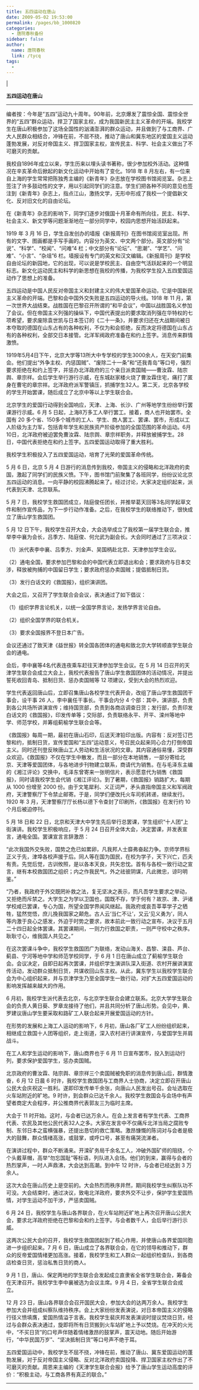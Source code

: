 ```yaml
---
title: 五四运动在唐山
date: 2009-05-02 19:53:00
permalink: /pages/bb_1000820
categories: 
  - 唐院春秋备份
sidebar: false
author: 
  name: 唐院春秋
  link: /tycq
tags: 
  - 
---
```


|

  

**五四运动在唐山**

****

编者按：今年是“五四”运动九十周年。90年前，北京爆发了震惊全国、震惊全世界的“五四”群众运动，捍卫了国家主权，成为我国新民主主义革命的开端。我校学生在唐山积极参加了这场全国性的汹涌澎湃的群众运动，并且做到了与工商界、广大人民群众相结合，冲锋在前，不屈不挠，推动了唐山和冀东地区的爱国主义运动蓬勃发展，对反对帝国主义、捍卫国家主权，宣传民主、科学、社会主义做出了不可磨灭的贡献。

我校自1896年成立以来，学生历来以埋头读书著称，很少参加校外活动。这种情况在辛亥革命后掀起的新文化运动中开始有了变化。1918 年 8
月左右，有一位来自上海的学生常常把陈独秀主编的《新青年》杂志放在学校图书馆阅览室。杂志上签注了许多鼓动性的文字，用以引起同学们的注意。学生们把各种不同的意见也签注到《新青年》杂志上，指点江山，激扬文学，无形中形成了我校一个提倡新文化、反对旧文化的自由论坛。

在《新青年》杂志的影响下，同学们逐步对俄国十月革命有所向往，民主、科学、社会主义、新文学等问题渐渐地在一部分同学中，校园内思想开始活跃起来。

1919 年 3 月 16
日，学生自发创办的墙报《新报周刊》在图书馆阅览室出现。所有的文字、图画都是手写手画的。内容分为英文、中文两个部分。英文部分有“论说”、“科学”、“校闻”、“问难”4
栏；中文部分有“论坛”、“思潮”、“学艺”、“问难”、“小言”、“杂俎”6
栏。墙报设有专门的英文和汉文编辑。《新报周刊》是学校自由论坛的新园地，它的出现，可以说是学校民主、自由空气活跃起来的一个明显标志。新文化运动民主和科学的新思想在我校的传播，为我校学生投入五四爱国运动作了思想上的准备。

五四运动是中国人民反对帝国主义和封建主义的伟大爱国革命运动，它是中国新民主义革命的开端。巴黎和会中国外交失败是五四运动的导火线。1918 年 11
月，第一次世界大战结束。战胜国在巴黎召开所谓的“和平会议”，中国以战胜国名义参加了会议。但在帝国主义列强的操纵下，中国代表提出的要求取消列强在华特权的七项希望，要求废除袁世凯与日本签订的《二十一条》，并要求归还在大战期间被日本夺取的德国在山东占有的各种权利，不仅为和会拒绝，反而决定将德国在山东占有的各种权利，全部交日本接管。北洋军阀政府准备在和约上签字。消息传来群情激愤。

1919年5月4日下午，北京大学等13所大中专学校的学生3000余人，在天安门前集会。他们提出“外争主权、内惩国贼”、“废除二十一条”和“还我青岛”等口号，强烈要求拒绝在和约上签字，并惩办北洋政府的三个亲日派卖国贼——曹汝霖、陆宗舆、章宗祥。会后学生举行游行示威，在东城赵家楼火烧了曹汝霖住宅，痛打了匿身在曹宅的章宗祥。北洋政府派军警镇压，抓捕学生32人。第二天，北京各学校的学生开始罢课，随后成立了北京中等以上学生联合会。

北京学生的爱国行动得到全国响应，天津、上海、长沙、广州等地学生纷纷举行罢课游行示威。6 月 5 日起，上海8万多工人举行罢工。接着，商人也开始罢市。全国有
20
多个省、150多个城市的工人、学生、商人罢工、罢课、罢市，形成以工人阶级为主力军，包括青年学生和民族资产阶级参加的全国范围的革命运动。6月10日，北洋政府被迫罢免曹汝霖、陆宗舆、章宗祥职务，并释放被捕学生。28日，中国代表拒绝在和约上签字。五四爱国运动取得了重大胜利。

我校学生积极投入了五四爱国运动，培育了光荣的爱国革命传统。

5 月 6 日，北京 5 月 4
日游行的消息传到我校，帝国主义的侵略和北洋政府的卖国，激起了同学们的民族义愤。下午，图书馆门前聚集了各班同学，纷纷议论北京五四运动的消息。一向平静的校园沸腾起来了。经过讨论，大家决定组织起来，派代表到天津、北京联系。

5 月 7
日，我校学生救国团成立，陆庭俊任团长，并推举葛天回等3名同学起草文件和制作宣传品，为下一步行动作准备。之后，在我校学生的联络推动下，很快成立了唐山学生救国团。

5 月 12 日下午，我校学生召开大会，大会选举成立了我校第一届学生联合会，推举李中襄为会长，吕季方、陆庭俊、何允武为副会长。大会同时通过了三项决议：

（1）派代表李中襄、吕季方、刘金声、吴国柄赴北京、天津参加学生会议。

（2）通电全国，要求参加巴黎和会的中国代表立即退出和会；要求政府与日本交涉，释放被拘捕的中国留日学生；要求政府惩办卖国贼；提倡抵制日货。

（3）发行白话文的《救国报》，组织演讲团。

大会之后，又召开了学生联合会会议，表决通过了如下倡议：

（1）组织学界言论机关，以统一全国学界言论，发扬学界言论自由。

（2）组织全国学界的联合机关。

（3）要求全国报界不登日本广告。

会议还通过了致天津《益世报》转全国各团体的通电和致北京大学转顺直学生联合会的通电。

会后，李中襄等4名代表连夜乘车赶往天津参加学生会议。在 5 月 14
日召开的天津学生联合会成立大会上，我校代表报告了唐山学生救国团体的活动情况，并提出誓死收回青岛、抵制日货、惩办卖国贼等 12 项建议，受到大会的热烈欢迎。

学生代表返回唐山后，立即召集唐山各校学生代表开会，改组了唐山学生救国团干事会，设干事 26 人，李中襄任干事长。干事会内分 4
个部：其中，演讲部，负责到各公共场所讲演宣传；维持国货部，负责到各商店调查日货；发行部，负责印发白话文的《救国报》，印发传单等；交际部，负责联络永平、开平、滦州等地中学、师范学校，并筹组蓟榆学生联合会等。

《救国报》每周一期，最初在唐山石印，后送天津铅印出版。内容有：反对签订巴黎和约，抵制日货，宣传爱国和“五四”运动意义，号召民众起来同心合力打倒帝国主义。同时还刊登反映唐山工人劳动和生活状况的文章。其内容通俗易懂，深受群众欢迎。《救国报》不仅在学生中散发，而且一部分在本地销售，一部分寄给北京、天津等爱国团体，与各地进步刊物建立联系，商请代为销售。在与毛泽东主编的《湘江评论》交换中，毛泽东曾寄来一张明信片，表示愿意代为销售《救国报》，同时请我校学生会代销《湘江评论》。到了暑期，《救国报》销路扩大，每期从
1000 份增至 2000
份。由于文笔犀利、义正词严，矛头直指帝国主义和军阀政府，天津警察厅下令禁止邮寄。于是，同学们便改托火车司机转递，继续发行。1920 年 3
月，天津警察厅厅长杨以德下令查封了印刷所，《救国报》在发行约 10 个月后被迫停刊。

5 月 18 日和 22 日，北京和天津大中学生先后举行总罢课，学生组织“十人团”上街演讲。我校学生积极响应，于 5 月 24
日召开全体大会，决定罢课，并发表宣言，通电全国。罢课宣言言辞激昂：

“此次我国外交失败，国势之危已如累卵，凡我邦人士靡弗奋起力争。京师学界标正义于先，津埠各校声援于后。同人等在国为国民，在校为学子，天下兴亡，匹夫有责。先觉后觉，古训攸照，是以各本天良，共矢忠忱。首有与各校一致行动之宣言，继有本校救国团之组织；内之作我民气，外之祛彼阴谋，凡此微忠，谅叼明鉴。”

“乃者，我政府于外交既罔补救之法，复无坚决之表示，而凡吾学生要求之举动，又拒绝而斥禁之。大学生之为学以卫国也，国既不存，学于何有？故京、津、沪诸学校咸已罢课，专心为国，所望全国学界闻风继起。我政府或哀吾莘莘学子之牺牲，猛然觉悟，庶儿挽我国家之颠危。古人云‘当仁不让’，又云‘见义勇为’，同人等内激于良心之感发，外迫于时势之要求，故本前此一致行动之宣布，决议于五月二十四日起全体罢课。其罢课期间，一则力行救国之职责，一则严守校中之秩序。耿耿寸心，维我国人共见之。”

在这次罢课斗争中，我校学生救国团广为联络，发动山海关、昌黎、滦县、芦台、蓟县、宁河等地中学和师范学校同学，于 6 月 1
日在唐山成立了蓟榆学生联合会。会议决定，自即日起再次罢课，并组织学生演讲队深入街道、农村开展讲演宣传活动，发动群众抵制日货，共谋收回山东主权。从此，冀东学生以我校学生联合会为中心组织起来，并与京津学生乃至全国学生一致行动，对扩大五四爱国运动的影响发挥越来越大的作用。

6
月初，我校学生派代表去北京，与北京学生联合会建立联系。北京大学学生联合会的负责人黄日葵、罗章龙接待了他们，并且共同分析了唐山形势。会见中，黄、罗建议唐山学生要采取和路矿工人联合起来开展爱国运动的方针。

在形势的发展和上海工人运动的影响下，6 月初，唐山各厂矿工人纷纷组织起来，相继成立救国十人团等组织，走上街道，深入农村进行讲演宣传，与爱国学生并肩战斗。

在工人和学生运动的影响下，唐山商界也于 6 月 11 日宣布罢市，投入到运动行列，要求保护爱国学生，惩办卖国贼。

北京政府的曹汝霖、陆宗舆、章宗祥三个卖国贼被免职的消息传到唐山后，群情激奋，6 月 12 日晨 6
时许，我校学生救国团与工商界人士协商，决定立即召开唐山公民大会庆祝这一胜利。遂即印发传单千余张，向唐山人民发出号召。会址选取在火车站附近的旷地。9
时许，到会群众已达千余人。我校学生救国会与会场中有声望者商定大会程序，并公推商界代表郭友三为临时主席。

大会于 11
时开始。这时，与会者已达万余人。在会上发言者有学生代表、工商界代表、农民及其他公民代表32人之多。大家在发言中不仅痛斥北洋当局之腐败专制、东邻日本之蛮横强暴，还提出恳切的救亡策略。激昂慷慨的陈词对与会者是极大的鼓舞，群众情绪高涨，或鼓掌，或呼口号，甚至有痛哭流涕者。

在演讲过程中，群众不断涌来。开滦矿务局千余名工人，冲破外国矿师的阻挠，个个头戴草帽，高举“勿忘国耻”等标语，列队进入会场。他们的到来，赢得与会者的热烈掌声，一时人声鼎沸，大会达到高潮。到中午
12 时许，与会者已经达到 3 万余人。

这次大会在唐山历史上是空前的。大会热烈而秩序井然，期间我校学生纠察队功不可没。大会结束时，通过决议，致电北洋政府，要求外交不让步，保护学生爱国热情，对学生运动不加干涉，严惩卖国贼。

6 月 24 日，我校学生与唐山各界联合，在火车站附近旷地上再次召开唐山公民大会，要求北洋政府拒绝在巴黎和会和约上签字。与会者数千人，会后举行游行示威。

这两次公民大会的召开，我校学生救国团起到了核心作用，并使唐山各界爱国同胞进一步组织起来。7 月 6
日，唐山成立了各界联合会，在它的领导和推动下，群众的反帝爱国情绪更加高涨。接着，我校学生和工人群众一起组织检查队，到各商店检查日货，惩治私售日货的商人。

9 月 1 日，唐山、保定两地的学生联合会发起成立直隶省全省学生联合会，筹备会在天津召开。我校学生李中襄被选为会议主席。9 月 4 日，全省学生联合会成立。

12 月 23
日，唐山各界联合会召开国民大会，参加大会的达两万余人。我校学生参加大会并组成纠察队维持秩序。会上大家纷纷发表演说，对日本帝国主义的侵略行径义愤填膺，爱国热情溢于言表。我校学生裴庆邦发表演说时提议焚烧日货，经过与会群众表决通过，旋即将所有日货搬到火车站旷地上予以焚烧。在冲天的火光中，“不买日货”的口号声伴随着情绪激昂的鼓掌声，震天动地。随后开始游行，“中华民国万岁”、“坚决抵制日货”等口号声不绝于耳。

五四爱国运动中，我校学生不屈不挠，冲锋在前，推动了唐山、冀东爱国运动的蓬勃发展，对于反对帝国主义侵略、反对北洋政府卖国投降、捍卫国家主权作出了不可磨灭的贡献。周恩来主编的《天津学生联合会报》给予了唐山学生运动高度的评价：“积极主动，与工商各界有真正的联合。”  
  
---
